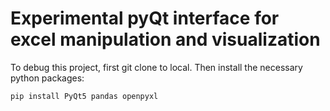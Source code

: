 # Experimental pyQt interface for excel manipulation and visualization
To debug this project, first git clone to local. Then install the necessary python packages:
```shell
pip install PyQt5 pandas openpyxl
```
